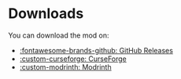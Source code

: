 # Downloads

You can download the mod on:

- [:fontawesome-brands-github: GitHub Releases](https://github.com/blackd/Inventory-Profiles/releases)
- [:custom-curseforge: CurseForge](https://www.curseforge.com/minecraft/mc-mods/inventory-profiles-next)
- [:custom-modrinth: Modrinth](https://modrinth.com/mod/inventory-profiles-next)

